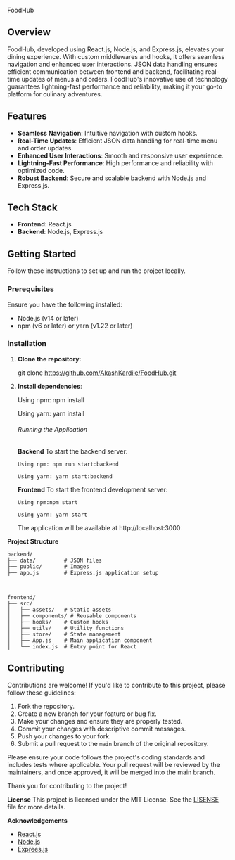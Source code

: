 FoodHub

## Overview

FoodHub, developed using React.js, Node.js, and Express.js, elevates your dining experience. With custom middlewares and hooks, it offers seamless navigation and enhanced user interactions. JSON data handling ensures efficient communication between frontend and backend, facilitating real-time updates of menus and orders. FoodHub's innovative use of technology guarantees lightning-fast performance and reliability, making it your go-to platform for culinary adventures.

## Features

- **Seamless Navigation**: Intuitive navigation with custom hooks.
- **Real-Time Updates**: Efficient JSON data handling for real-time menu and order updates.
- **Enhanced User Interactions**: Smooth and responsive user experience.
- **Lightning-Fast Performance**: High performance and reliability with optimized code.
- **Robust Backend**: Secure and scalable backend with Node.js and Express.js.

## Tech Stack

- **Frontend**: React.js
- **Backend**: Node.js, Express.js

## Getting Started

Follow these instructions to set up and run the project locally.

### Prerequisites

Ensure you have the following installed:

- Node.js (v14 or later)
- npm (v6 or later) or yarn (v1.22 or later)

### Installation

1.  **Clone the repository:**

    git clone https://github.com/AkashKardile/FoodHub.git

2.  **Install dependencies**:

    Using npm: npm install

    Using yarn: yarn install

    ###### Running the Application

    **Backend**
    To start the backend server:

        Using npm: npm run start:backend

        Using yarn: yarn start:backend

    **Frontend**
    To start the frontend development server:

        Using npm:npm start

        Using yarn: yarn start

    The application will be available at http://localhost:3000

**Project Structure**

    backend/
    ├── data/         # JSON files
    ├── public/       # Images
    ├── app.js        # Express.js application setup



    frontend/
    ├── src/
    │   ├── assets/   # Static assets
    │   ├── components/ # Reusable components
    │   ├── hooks/    # Custom hooks
    │   ├── utils/    # Utility functions
    │   ├── store/    # State management
    │   ├── App.js    # Main application component
    │   └── index.js  # Entry point for React

## Contributing

Contributions are welcome! If you'd like to contribute to this project, please follow these guidelines:

1. Fork the repository.
2. Create a new branch for your feature or bug fix.
3. Make your changes and ensure they are properly tested.
4. Commit your changes with descriptive commit messages.
5. Push your changes to your fork.
6. Submit a pull request to the `main` branch of the original repository.

Please ensure your code follows the project's coding standards and includes tests where applicable. Your pull request will be reviewed by the maintainers, and once approved, it will be merged into the main branch.

Thank you for contributing to the project!

**License**
This project is licensed under the MIT License. See the [LISENSE](LISENSE) file for more details.

**Acknowledgements**

- [React.js](https://react.dev/)
- [Node.js](https://nodejs.org/en)
- [Exprees.js](https://expressjs.com/)
